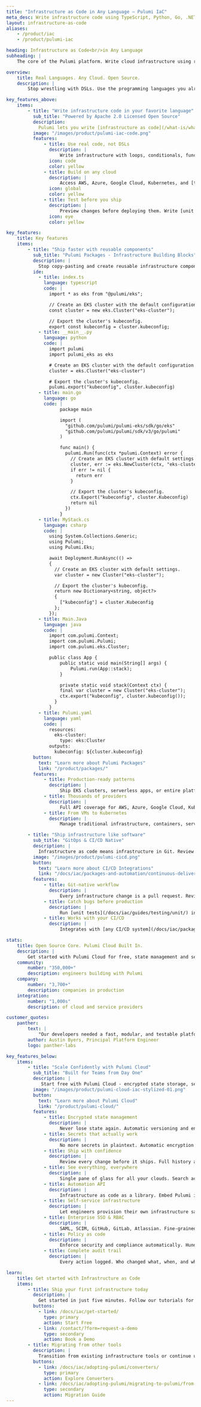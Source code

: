 ```yaml
---
title: "Infrastructure as Code in Any Language – Pulumi IaC"
meta_desc: Write infrastructure code using TypeScript, Python, Go, .NET, Java, or YAML. Deploy to any cloud with built-in previews and testing.
layout: infrastructure-as-code
aliases:
    - /product/iac
    - /product/pulumi-iac

heading: Infrastructure as Code<br/>in Any Language
subheading: |
    The core of the Pulumi platform. Write cloud infrastructure using real programming languages – TypeScript, Python, Go, .NET, Java, or YAML – and ship to any cloud in minutes.

overview:
    title: Real Languages. Any Cloud. Open Source.
    description: |
        Stop wrestling with DSLs. Use the programming languages you already know to build infrastructure on AWS, Azure, Google Cloud, Kubernetes, and thousands of providers. Powered by Pulumi's open source IaC engine with 20k+ GitHub stars. Get started in 5 minutes.

key_features_above:
    items:
        - title: "Write infrastructure code in your favorite language"
          sub_title: "Powered by Apache 2.0 Licensed Open Source"
          description:
            Pulumi lets you write [infrastructure as code](/what-is/what-is-infrastructure-as-code/) using standard programming languages – TypeScript/JavaScript, Python, Go, C#, Java, and YAML. Get autocomplete, type checking, and all your favorite IDE features. Build on AWS, Azure, Google Cloud, Kubernetes, and [thousands of providers](/registry/). Our [open source engine](https://github.com/pulumi/pulumi) is Apache 2.0 licensed and will always remain free.
          image: "/images/product/pulumi-iac-code.png"
          features:
              - title: Use real code, not DSLs
                description: |
                    Write infrastructure with loops, conditionals, functions, and classes. Reuse code, catch errors at compile time, and refactor with confidence.
                icon: code
                color: yellow
              - title: Build on any cloud
                description: |
                    Access AWS, Azure, Google Cloud, Kubernetes, and [thousands of providers](/registry/) through a unified, consistent API. Same-day updates for new cloud features.
                icon: global
                color: yellow
              - title: Test before you ship
                description: |
                    Preview changes before deploying them. Write [unit tests](/docs/guides/testing/#unit-testing) for your infrastructure. Run [integration tests](/docs/guides/testing/integration/) against ephemeral environments.
                icon: eye
                color: yellow

key_features:
    title: Key features
    items:
        - title: "Ship faster with reusable components"
          sub_title: "Pulumi Packages - Infrastructure Building Blocks"
          description: |
            Stop copy-pasting and create reusable infrastructure components that can be used in any language. Package common patterns once, use everywhere. Share via Pulumi's registry, npm, PyPI, NuGet, or any package manager.
          ide:
            - title: index.ts
              language: typescript
              code: |
                import * as eks from "@pulumi/eks";

                // Create an EKS cluster with the default configuration.
                const cluster = new eks.Cluster("eks-cluster");

                // Export the cluster's kubeconfig.
                export const kubeconfig = cluster.kubeconfig;
            - title: __main__.py
              language: python
              code: |
                import pulumi
                import pulumi_eks as eks

                # Create an EKS cluster with the default configuration.
                cluster = eks.Cluster("eks-cluster")

                # Export the cluster's kubeconfig.
                pulumi.export("kubeconfig", cluster.kubeconfig)
            - title: main.go
              language: go
              code: |
                    package main

                    import (
                      "github.com/pulumi/pulumi-eks/sdk/go/eks"
                      "github.com/pulumi/pulumi/sdk/v3/go/pulumi"
                    )

                    func main() {
                      pulumi.Run(func(ctx *pulumi.Context) error {
                        // Create an EKS cluster with default settings.
                        cluster, err := eks.NewCluster(ctx, "eks-cluster", nil)
                        if err != nil {
                          return err
                        }

                        // Export the cluster's kubeconfig.
                        ctx.Export("kubeconfig", cluster.Kubeconfig)
                        return nil
                      })
                    }
            - title: MyStack.cs
              language: csharp
              code: |
                using System.Collections.Generic;
                using Pulumi;
                using Pulumi.Eks;

                await Deployment.RunAsync(() =>
                {
                  // Create an EKS cluster with default settings.
                  var cluster = new Cluster("eks-cluster");

                  // Export the cluster's kubeconfig.
                  return new Dictionary<string, object?>
                  {
                    ["kubeconfig"] = cluster.Kubeconfig
                  };
                });
            - title: Main.Java
              language: java
              code: |
                import com.pulumi.Context;
                import com.pulumi.Pulumi;
                import com.pulumi.eks.Cluster;

                public class App {
                    public static void main(String[] args) {
                        Pulumi.run(App::stack);
                    }

                    private static void stack(Context ctx) {
                    final var cluster = new Cluster("eks-cluster");
                    ctx.export("kubeconfig", cluster.kubeconfig());
                  }
                }
            - title: Pulumi.yaml
              language: yaml
              code: |
                resources:
                  eks-cluster:
                    type: eks:Cluster
                outputs:
                  kubeconfig: ${cluster.kubeconfig}
          button:
            text: "Learn more about Pulumi Packages"
            link: "/product/packages/"
          features:
              - title: Production-ready patterns
                description: |
                    Ship EKS clusters, serverless apps, or entire platforms with one line of code using [well-architected components](/docs/iac/clouds/aws/guides/).
              - title: Thousands of providers
                description: |
                    Full API coverage for AWS, Azure, Google Cloud, Kubernetes, plus Cloudflare, Datadog, GitHub, and thousands more.
              - title: From VMs to Kubernetes
                description: |
                    Manage traditional infrastructure, containers, serverless, and [Kubernetes](/kubernetes/) with one tool, one workflow.

        - title: "Ship infrastructure like software"
          sub_title: "GitOps & CI/CD Native"
          description: |
            Infrastructure as code means infrastructure in Git. Review changes in pull requests. Run tests in CI. Ship through GitHub Actions, GitLab, Jenkins, or any CI/CD system.
          image: "/images/product/pulumi-cicd.png"
          button:
            text: "Learn more about CI/CD Integrations"
            link: "/docs/iac/packages-and-automation/continuous-delivery/"
          features:
              - title: Git-native workflow
                description: |
                    Every infrastructure change is a pull request. Review, comment, approve. Full audit trail built in.
              - title: Catch bugs before production
                description: |
                    Run [unit tests](/docs/iac/guides/testing/unit/) in milliseconds. Spin up ephemeral environments for [integration tests](/docs/iac/guides/testing/integration/). Fail fast, fix fast.
              - title: Works with your CI/CD
                description: |
                    Integrates with [any CI/CD system](/docs/iac/packages-and-automation/continuous-delivery/). GitHub Actions, GitLab, Jenkins, CircleCI - your choice. Or use the [Kubernetes operator](/docs/iac/packages-and-automation/continuous-delivery/pulumi-kubernetes-operator/) for GitOps.

stats:
    title: Open Source Core. Pulumi Cloud Built In.
    description: |
        Get started with Pulumi Cloud for free, state management and secrets included. Our [open source engine](https://github.com/pulumi/pulumi) powers everything underneath. Scale to enterprise features when you need them, or self-host if required.
    community:
        number: "350,000+"
        description: engineers building with Pulumi
    company:
        number: "3,700+"
        description: companies in production
    integration:
        number: "1,000s"
        description: of cloud and service providers

customer_quotes:
    panther:
        text: |
            "Our developers needed a fast, modular, and testable platform for managing cloud infrastructure. <b>Nothing is better than having standard programming languages for building and managing infrastructure</b>"
        author: Austin Byers, Principal Platform Engineer
        logo: panther-labs

key_features_below:
    items:
        - title: "Scale Confidently with Pulumi Cloud"
          sub_title: "Built for Teams from Day One"
          description: |
             Start free with Pulumi Cloud - encrypted state storage, secrets management, and collaboration built in. When you scale, enterprise features like RBAC, policy enforcement, and SSO are ready. All powered by our open source engine.
          image: "/images/product/pulumi-cloud-iac-stylized-01.png"
          button:
            text: "Learn more about Pulumi Cloud"
            link: "/product/pulumi-cloud/"
          features:
              - title: Encrypted state management
                description: |
                    Never lose state again. Automatic versioning and encryption at rest. Pulumi Cloud handles it all, or self-host with S3/Azure Blob.
              - title: Secrets that actually work
                description: |
                    No more secrets in plaintext. Automatic encryption for sensitive values. Integrate with AWS Secrets Manager, Azure Key Vault, or use [Pulumi ESC](/product/secrets-management/) for centralized secrets.
              - title: Ship with confidence
                description: |
                    Review every change before it ships. Full history and audit logs. Roll back to any previous state when needed.
              - title: See everything, everywhere
                description: |
                    Single pane of glass for all your clouds. Search across AWS, Azure, and GCP. Find that rogue EC2 instance in seconds.
              - title: Automation API
                description: |
                    Infrastructure as code as a library. Embed Pulumi in your app. Build custom CLIs, portals, or platforms. Full programmatic control.
              - title: Self-service infrastructure
                description: |
                    Let engineers provision their own infrastructure safely. Templates, guardrails, and approval workflows. Works with Backstage or build your own.
              - title: Enterprise SSO & RBAC
                description: |
                    SAML, SCIM, GitHub, GitLab, Atlassian. Fine-grained permissions. Temporary access tokens. SOC 2 Type II compliant.
              - title: Policy as code
                description: |
                    Enforce security and compliance automatically. Hundreds of built-in policies or write your own. Block non-compliant infrastructure before it ships.
              - title: Complete audit trail
                description: |
                    Every action logged. Who changed what, when, and why. Export to SIEM. Compliance reports at your fingertips.

learn:
    title: Get started with Infrastructure as Code
    items:
        - title: Ship your first infrastructure today
          description: |
            Get started in just five minutes. Follow our tutorials for AWS, Azure, Google Cloud, Kubernetes, and more.
          buttons:
            - link: /docs/iac/get-started/
              type: primary
              action: Start Free
            - link: /contact/?form=request-a-demo
              type: secondary
              action: Book a Demo
        - title: Migrating from other tools
          description: |
            Transition from existing infrastructure tools or continue using both. Pulumi has converter tools for Terraform, CloudFormation, ARM, and Kubernetes.
          buttons:
            - link: /docs/iac/adopting-pulumi/converters/
              type: primary
              action: Explore Converters
            - link: /docs/iac/adopting-pulumi/migrating-to-pulumi/from-terraform/
              type: secondary
              action: Migration Guide
---
```

